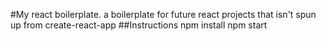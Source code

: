 #My react boilerplate.
a boilerplate for future react projects that isn't spun up from create-react-app
##Instructions
npm install
npm start